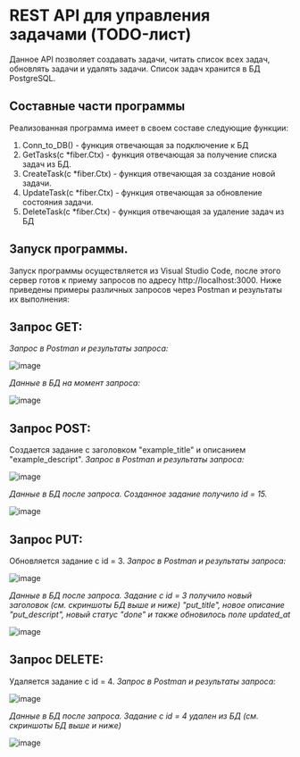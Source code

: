 
# REST API для управления задачами (TODO-лист)
Данное API позволяет создавать задачи, читать список всех задач, обновлять задачи и удалять задачи. Список задач хранится в БД PostgreSQL.<!-- описание программы -->

<!--Состав программы-->
## Составные части программы
Реализованная программа имеет в своем составе следующие функции:
1. Conn_to_DB() - функция отвечающая за подключение к БД
2. GetTasks(c *fiber.Ctx) - функция отвечающая за получение списка задач из БД.
3. CreateTask(c *fiber.Ctx) - функция отвечающая за создание новой задачи.
4. UpdateTask(c *fiber.Ctx) - функция отвечающая за обновление состояния задачи.
5. DeleteTask(c *fiber.Ctx) - функция отвечающая за удаление задач из БД

<!--Запуск программы-->
## Запуск программы.
Запуск программы осуществляется из Visual Studio Code, после этого сервер готов к приему запросов по адресу http://localhost:3000. Ниже приведены примеры
различных запросов через Postman и результаты их выполнения:

## Запрос GET:
*Запрос в Postman и результаты запроса:*

![image](https://github.com/RomanB51/Image_for_readme/blob/main/Image_for_SkillsRock/Результат%20выполнения%20запроса%20GET%20Postman%20.png)


*Данные в БД на момент запроса:*

![image](https://github.com/RomanB51/Image_for_readme/blob/main/Image_for_SkillsRock/Результат%20выполнения%20запроса%20GET%20PostgreSQL%20.png)

## Запрос POST:
Создается задание с заголовком "example_title" и описанием "example_descript".
*Запрос в Postman и результаты запроса:*

![image](https://github.com/RomanB51/Image_for_readme/blob/main/Image_for_SkillsRock/Результат%20выполнения%20запроса%20POST%20Postman%20.png)


*Данные в БД после запроса. Созданное задание получило id = 15.*

![image](https://github.com/RomanB51/Image_for_readme/blob/main/Image_for_SkillsRock/Результат%20выполнения%20запроса%20POST%20PostgreSQL%20.png)

## Запрос PUT:
Обновляется задание с id = 3.
*Запрос в Postman и результаты запроса:*

![image](https://github.com/RomanB51/Image_for_readme/blob/main/Image_for_SkillsRock/Результат%20выполнения%20запроса%20PUT%20Postman%20.png)


*Данные в БД после запроса. Задание с id = 3 получило новый заголовок (см. скриншоты БД выше и ниже) "put_title", новое описание "put_descript",
новый статус "done" и также обновилось поле updated_at*

![image](https://github.com/RomanB51/Image_for_readme/blob/main/Image_for_SkillsRock/Результат%20выполнения%20запроса%20PUT%20PostgreSQL%20.png)


## Запрос DELETE:
Удаляется задание с id = 4.
*Запрос в Postman и результаты запроса:*

![image](https://github.com/RomanB51/Image_for_readme/blob/main/Image_for_SkillsRock/Результат%20выполнения%20запроса%20DELETE%20Postman%20.png)


*Данные в БД после запроса. Задание с id = 4 удален из БД (см. скриншоты БД выше и ниже)*

![image](https://github.com/RomanB51/Image_for_readme/blob/main/Image_for_SkillsRock/Результат%20выполнения%20запроса%20DELETE%20PostgreSQL%20.png)






